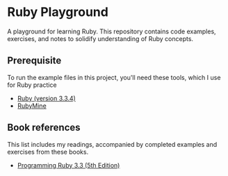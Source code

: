 # Ruby Playground

A playground for learning Ruby. This repository contains code examples, exercises, and notes to solidify understanding of Ruby concepts.

## Prerequisite

To run the example files in this project, you'll need these tools, which I use for Ruby practice

- [Ruby (version 3.3.4)](https://www.ruby-lang.org/en/)
- [RubyMine](https://www.jetbrains.com/ruby/)

## Book references

This list includes my readings, accompanied by completed examples and exercises from these books.

- [Programming Ruby 3.3 (5th Edition)](https://pragprog.com/titles/ruby5/programming-ruby-3-3-5th-edition/)

